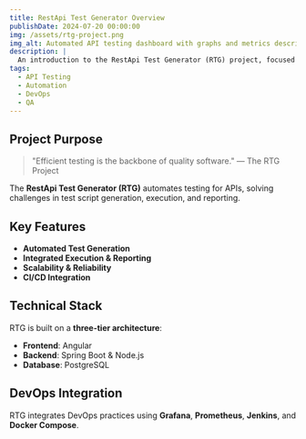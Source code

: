 ```yaml
---
title: RestApi Test Generator Overview
publishDate: 2024-07-20 00:00:00
img: /assets/rtg-project.png
img_alt: Automated API testing dashboard with graphs and metrics description
description: |
  An introduction to the RestApi Test Generator (RTG) project, focused on automated API test generation, execution, and reporting for enhanced development and testing workflows.
tags:
  - API Testing
  - Automation
  - DevOps
  - QA
---
```


## Project Purpose

> "Efficient testing is the backbone of quality software." — The RTG Project

The **RestApi Test Generator (RTG)** automates testing for APIs, solving challenges in test script generation, execution, and reporting.

## Key Features

- **Automated Test Generation**
- **Integrated Execution & Reporting**
- **Scalability & Reliability**
- **CI/CD Integration**

## Technical Stack

RTG is built on a **three-tier architecture**:
- **Frontend**: Angular
- **Backend**: Spring Boot & Node.js
- **Database**: PostgreSQL

## DevOps Integration

RTG integrates DevOps practices using **Grafana**, **Prometheus**, **Jenkins**, and **Docker Compose**.